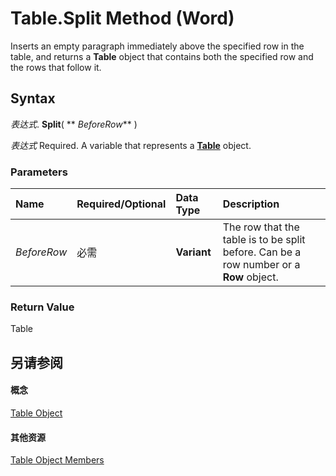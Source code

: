 
# Table.Split Method (Word)

Inserts an empty paragraph immediately above the specified row in the table, and returns a  **Table** object that contains both the specified row and the rows that follow it.


## Syntax

 _表达式_. **Split**( ** _BeforeRow_** )

 _表达式_ Required. A variable that represents a **[Table](996b58dd-ebc6-ee30-5bfe-c5e51a0f71d6.md)** object.


### Parameters



|**Name**|**Required/Optional**|**Data Type**|**Description**|
|:-----|:-----|:-----|:-----|
| _BeforeRow_|必需|**Variant**|The row that the table is to be split before. Can be a row number or a  **Row** object.|

### Return Value

Table


## 另请参阅


#### 概念


[Table Object](996b58dd-ebc6-ee30-5bfe-c5e51a0f71d6.md)
#### 其他资源


[Table Object Members](http://msdn.microsoft.com/library/5367ee92-b5a3-92c7-787b-46a302586a0d%28Office.15%29.aspx)
